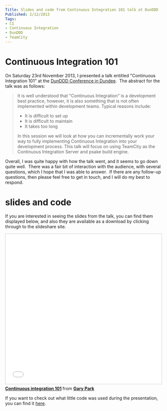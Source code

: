 ```yaml
---
Title: Slides and code from Continuous Integration 101 talk at DunDDD
Published: 2/12/2013
Tags:
- CI
- Continuous Integration
- DunDDD
- TeamCity
---
```


# Continuous Integration 101

On Saturday 23rd November 2013, I presented a talk entitled "Continuous Integration 101" at the [DunDDD Conference in Dundee](http://dun.dddscotland.com/).  The abstract for the talk was as follows:

> It is well understood that "Continuous Integration" is a development best practice, however, it is also something that is not often implemented within development teams. Typical reasons include:
>
> - It is difficult to set up
> - It is difficult to maintain
>- It takes too long
>
> In this session we will look at how you can incrementally work your way to fully implementing Continuous Integration into your development process. This talk will focus on using TeamCity as the Continuous Integration Server and psake build engine.

Overall, I was quite happy with how the talk went, and it seems to go down quite well.  There was a fair bit of interaction with the audience, with several questions, which I hope that I was able to answer.  If there are any follow-up questions, then please feel free to get in touch, and I will do my best to respond.

# slides and code

If you are interested in seeing the slides from the talk, you can find them displayed below, and also they are available as a download by clicking through to the slideshare site.

<iframe src="//www.slideshare.net/slideshow/embed_code/key/nkX2VPf0TuO6U" width="595" height="485" frameborder="0" marginwidth="0" marginheight="0" scrolling="no" style="border:1px solid #CCC; border-width:1px; margin-bottom:5px; max-width: 100%;" allowfullscreen> </iframe> <div style="margin-bottom:5px"> <strong> <a href="//www.slideshare.net/gep13/continuous-integration-101" title="Continuous integration 101" target="_blank">Continuous integration 101</a> </strong> from <strong><a target="_blank" href="//www.slideshare.net/gep13">Gary Park</a></strong> </div>

If you want to check out what little code was used during the presentation, you can find it [here](http://gep13.me/CIDemos).